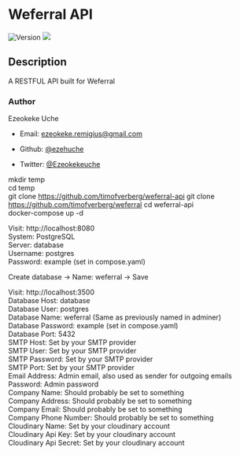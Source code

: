 <h1 >Weferral API</h1>
<p>
  <img alt="Version" src="https://img.shields.io/badge/version-0.0.1-blue.svg?cacheSeconds=2592000" />
  <img src="https://img.shields.io/badge/node-%3E%3D11.8.0-blue.svg" />
</p>

## Description
  A RESTFUL API built for Weferral

### Author
Ezeokeke Uche 
* Email: <ezeokeke.remigius@gmail.com>

* Github: [@ezehuche](https://github.com/ezehuche)
* Twitter: [@Ezeokekeuche](https://twitter.com/Ezeokekeuche)



mkdir temp\
cd temp\
git clone https://github.com/timofverberg/weferral-api
git clone https://github.com/timofverberg/weferral
cd weferral-api\
docker-compose up -d

Visit: http://localhost:8080\
System: PostgreSQL\
Server: database\
Username: postgres\
Password: example (set in compose.yaml)

Create database -> Name: weferral -> Save

Visit: http://localhost:3500\
Database Host: database\
Database User: postgres\
Database Name: weferral (Same as previously named in adminer)\
Database Password: example (set in compose.yaml)\
Database Port: 5432\
SMTP Host: Set by your SMTP provider\
SMTP User: Set by your SMTP provider\
SMTP Password: Set by your SMTP provider\
SMTP Port: Set by your SMTP provider\
Email Address: Admin email, also used as sender for outgoing emails\
Password: Admin password\
Company Name: Should probably be set to something\
Company Address: Should probably be set to something\
Company Email: Should probably be set to something\
Company Phone Number: Should probably be set to something\
Cloudinary Name: Set by your cloudinary account\
Cloudinary Api Key: Set by your cloudinary account\
Cloudinary Api Secret: Set by your cloudinary account


